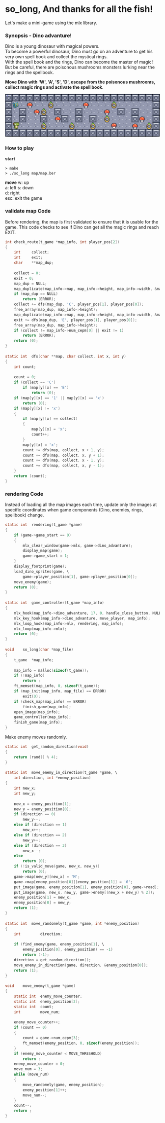 # so_long, And thanks for all the fish!
Let's make a mini-game using the mlx library.

### Synopsis - Dino advanture!
Dino is a young dinosaur with magical powers.  
To become a powerful dinosaur, Dino must go on an adventure
to get his very own spell book and collect the mystical rings.  
With the spell book and the rings, Dino can become the master of magic!   
But be careful, there are poisonous mushrooms monsters lurking near the rings and the spellbook.  

**Move Dino with 'W', 'A', 'S', 'D', escape from the poisonous mushrooms, collect magic rings and activate the spell book.**  

<img src = "./ingame.png">

### How to play
**start**
```
> make
> ./so_long map/map.ber
```
**move**
w: up  
a: left
s: down  
d: right  
esc: exit the game

### validate map Code
Before rendering, the map is first validated to ensure that it is usable for the game.
This code checks to see if Dino can get all the magic rings and reach EXIT.

```c
int	check_route(t_game *map_info, int player_pos[2])
{
	int		collect;
	int		exit;
	char	**map_dup;

	collect = 0;
	exit = 0;
	map_dup = NULL;
	map_duplicate(map_info->map, map_info->height, map_info->width, &map_dup);
	if (map_dup == NULL)
		return (ERROR);
	collect += dfs(map_dup, 'C', player_pos[1], player_pos[0]);
	free_array(map_dup, map_info->height);
	map_duplicate(map_info->map, map_info->height, map_info->width, &map_dup);
	exit += dfs(map_dup, 'E', player_pos[1], player_pos[0]);
	free_array(map_dup, map_info->height);
	if (collect != map_info->num_cepm[0] || exit != 1)
		return (ERROR);
	return (0);
}

static int	dfs(char **map, char collect, int x, int y)
{
	int	count;

	count = 0;
	if (collect == 'C')
		if (map[y][x] == 'E')
			return (0);
	if (map[y][x] == '1' || map[y][x] == 'x')
		return (0);
	if (map[y][x] != 'x')
	{
		if (map[y][x] == collect)
		{
			map[y][x] = 'x';
			count++;
		}
		map[y][x] = 'x';
		count += dfs(map, collect, x + 1, y);
		count += dfs(map, collect, x, y + 1);
		count += dfs(map, collect, x - 1, y);
		count += dfs(map, collect, x, y - 1);
	}
	return (count);
}
```

### rendering Code
Instead of loading all the map images each time, update only the images at specific coordinates when game components (Dino, enemies, rings, spellbook) change.

```c
static int	rendering(t_game *game)
{
	if (game->game_start == 0)
	{
		mlx_clear_window(game->mlx, game->dino_advanture);
		display_map(game);
		game->game_start = 1;
	}
	display_footprint(game);
	load_dino_sprites(game, \
		game->player_position[1], game->player_position[0]);
	move_enemy(game);
	return (0);
}

static int	game_controller(t_game *map_info)
{
	mlx_hook(map_info->dino_advanture, 17, 0, handle_close_button, NULL);
	mlx_key_hook(map_info->dino_advanture, move_player, map_info);
	mlx_loop_hook(map_info->mlx, rendering, map_info);
	mlx_loop(map_info->mlx);
	return (0);
}

void	so_long(char *map_file)
{
	t_game	*map_info;

	map_info = malloc(sizeof(t_game));
	if (!map_info)
		return ;
	ft_memset(map_info, 0, sizeof(t_game));
	if (map_init(map_info, map_file) == ERROR)
		exit(0);
	if (check_map(map_info) == ERROR)
		finish_game(map_info);
	open_image(map_info);
	game_controller(map_info);
	finish_game(map_info);
}
```

Make enemy moves randomly. 
```c
static int	get_random_direction(void)
{
	return (rand() % 4);
}

static int	move_enemy_in_direction(t_game *game, \
	int direction, int *enemy_position)
{
	int	new_x;
	int	new_y;

	new_x = enemy_position[1];
	new_y = enemy_position[0];
	if (direction == 0)
		new_y--;
	else if (direction == 1)
		new_x++;
	else if (direction == 2)
		new_y++;
	else if (direction == 3)
		new_x--;
	else
		return (0);
	if (!is_valid_move(game, new_x, new_y))
		return (0);
	game->map[new_y][new_x] = 'M';
	game->map[enemy_position[0]][enemy_position[1]] = '0';
	put_image(game, enemy_position[1], enemy_position[0], game->road);
	put_image(game, new_x, new_y, game->enemy[(new_x + new_y) % 2]);
	enemy_position[1] = new_x;
	enemy_position[0] = new_y;
	return (1);
}

static int	move_randomely(t_game *game, int *enemy_position)
{
	int			direction;

	if (find_enemy(game, enemy_position[1], \
		enemy_position[0], enemy_position) == -1)
		return (-1);
	direction = get_random_direction();
	move_enemy_in_direction(game, direction, &enemy_position[0]);
	return (1);
}

void	move_enemy(t_game *game)
{
	static int	enemy_move_counter;
	static int	enemy_position[2];
	static int	count;
	int			move_num;

	enemy_move_counter++;
	if (count == 0)
	{
		count = game->num_cepm[3];
		ft_memset(enemy_position, 0, sizeof(enemy_position));
	}
	if (enemy_move_counter < MOVE_THRESHOLD)
		return ;
	enemy_move_counter = 0;
	move_num = 3;
	while (move_num)
	{
		move_randomely(game, enemy_position);
		enemy_position[1]++;
		move_num--;
	}
	count--;
	return ;
}
```